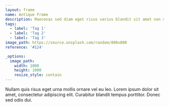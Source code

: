 ```yaml
---
layout: frame
name: Antique Frame
description: Maecenas sed diam eget risus varius blandit sit amet non magna. Cum sociis natoque penatibus et magnis dis parturient montes, nascetur ridiculus mus. Lorem ipsum dolor sit amet, consectetur adipiscing elit. Maecenas sed diam eget risus varius blandit sit amet non magna. Vestibulum id ligula porta felis euismod semper. Lorem ipsum dolor sit amet, consectetur adipiscing elit. Morbi leo risus, porta ac consectetur ac, vestibulum at eros.
tags:
  - label: 'Tag 1'
  - label: 'Tag 2'
  - label: 'Tag 3'
image_path: https://source.unsplash.com/random/800x800
reference: '#124'

_options:
  image_path:
    width: 1000
    height: 1000
    resize_style: contain
---
```


Nullam quis risus eget urna mollis ornare vel eu leo. Lorem ipsum dolor sit amet, consectetur adipiscing elit. Curabitur blandit tempus porttitor. Donec sed odio dui.
